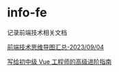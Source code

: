 # info-fe
记录前端技术相关文档

[前端技术思维导图汇总-2023/09/04](https://juejin.cn/post/6976157870014332935)

[写给初中级 Vue 工程师的高级进阶指南](https://juejin.cn/post/7249761605600542781)
